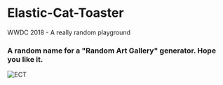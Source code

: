 # Elastic-Cat-Toaster
WWDC 2018 - A really random playground


### A random name for a "Random Art Gallery" generator. Hope you like it.

![ECT](https://media.giphy.com/media/1FE5N5cSaJ5wJY0yEl/giphy.gif)
